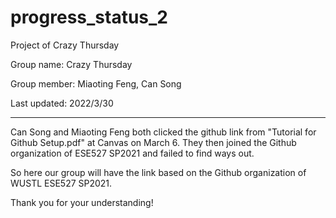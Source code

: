 # progress_status_2
Project of Crazy Thursday

Group name: Crazy Thursday

Group member: Miaoting Feng, Can Song

Last updated: 2022/3/30


******
Can Song and Miaoting Feng both clicked the github link from "Tutorial for Github Setup.pdf" at Canvas on March 6. 
They then joined the Github organization of ESE527 SP2021 and failed to find ways out. 

So here our group will have the link based on the Github organization of WUSTL ESE527 SP2021.

Thank you for your understanding!
